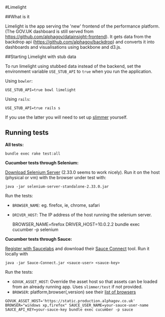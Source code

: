 #Limelight

##What is it

Limelight is the app serving the 'new' frontend of the performance platform. (The GOV.UK dashboard is still served from
https://github.com/alphagov/datainsight-frontend). It gets data from the backdrop api (https://github.com/alphagov/backdrop) and 
converts it into dashboards and visualisations using backbone and d3.js.

##Starting Limelight with stub data

To run limelight using stubbed data instead of the backend, set the environment variable `USE_STUB_API` to `true` when you run the application.

Using `bowler`:

```Shell
USE_STUB_API=true bowl limelight
```

Using `rails`:

```Shell
USE_STUB_API=true rails s
```

If you use the latter you will need to set up [slimmer](https://github.com/alphagov/slimmer) yourself.

## Running tests

**All tests:**

    bundle exec rake test:all

**Cucumber tests through Selenium:**

[Download Selenium Server](http://docs.seleniumhq.org/download/) (2.33.0
seems to work nicely). Run it on the host (physical or vm) with the browser under test with:

```shell
java -jar selenium-server-standalone-2.33.0.jar
```

Run the tests:
- `BROWSER_NAME`: eg. firefox, ie, chrome, safari
- `DRIVER_HOST`: The IP address of the host running the selenium server.

    BROWSER_NAME=firefox DRIVER_HOST=10.0.2.2 bundle exec cucumber -p selenium


**Cucumber tests through Sauce:**

[Register with Saucelabs](https://saucelabs.com) and download their [Sauce Connect](https://saucelabs.com/docs/connect) tool. Run it locally with

```shell
java -jar Sauce-Connect.jar <sauce-user> <sauce-key>
```

Run the tests:
- `GOVUK_ASSET_HOST`: Override the asset host so that assets can be loaded from an already running app. Uses `slimmer/test` if not provided.
- `BROWSER`: platform,browser(,version) see their [list of browsers](https://saucelabs.com/docs/platforms)

```shell
GOVUK_ASSET_HOST='https://static.production.alphagov.co.uk' BROWSER="windows xp,firefox" SAUCE_USER_NAME=your-sauce-user-name SAUCE_API_KEY=your-sauce-key bundle exec cucumber -p sauce
```
